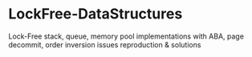 # LockFree-DataStructures
Lock-Free stack, queue, memory pool implementations with ABA, page decommit, order inversion issues reproduction &amp; solutions
